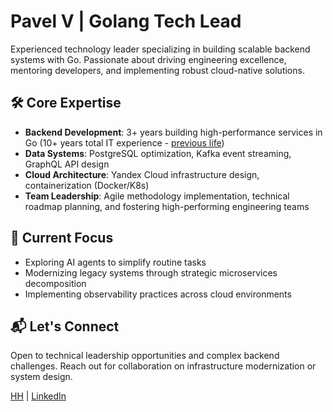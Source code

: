 # Pavel V | Golang Tech Lead

Experienced technology leader specializing in building scalable backend systems with Go. Passionate about driving engineering excellence, mentoring developers, and implementing robust cloud-native solutions.

## 🛠️ Core Expertise
- **Backend Development**: 3+ years building high-performance services in Go (10+ years total IT experience - [previous life](https://github.com/p-12s))
- **Data Systems**: PostgreSQL optimization, Kafka event streaming, GraphQL API design
- **Cloud Architecture**: Yandex Cloud infrastructure design, containerization (Docker/K8s)
- **Team Leadership**: Agile methodology implementation, technical roadmap planning, and fostering high-performing engineering teams

## 🔭 Current Focus
- Exploring AI agents to simplify routine tasks
- Modernizing legacy systems through strategic microservices decomposition
- Implementing observability practices across cloud environments

## 📬 Let's Connect
Open to technical leadership opportunities and complex backend challenges. Reach out for collaboration on infrastructure modernization or system design.

 [HH](https://hh.ru/resume/cc3489f0ff07751efe0039ed1f644367567676) | [LinkedIn](https://www.linkedin.com/in/p12s)  
